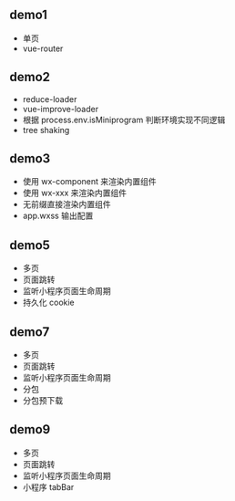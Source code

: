 ## demo1

* 单页
* vue-router

## demo2

* reduce-loader
* vue-improve-loader
* 根据 process.env.isMiniprogram 判断环境实现不同逻辑
* tree shaking

## demo3

* 使用 wx-component 来渲染内置组件
* 使用 wx-xxx 来渲染内置组件
* 无前缀直接渲染内置组件
* app.wxss 输出配置

## demo5

* 多页
* 页面跳转
* 监听小程序页面生命周期
* 持久化 cookie

## demo7

* 多页
* 页面跳转
* 监听小程序页面生命周期
* 分包
* 分包预下载

## demo9

* 多页
* 页面跳转
* 监听小程序页面生命周期
* 小程序 tabBar
